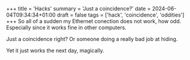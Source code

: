 +++
title = 'Hacks'
summary = 'Just a coincidence?'
date = 2024-06-04T09:34:34+01:00
draft = false
tags = ['hack', 'coincidence', 'oddities']
+++
So all of a sudden my Ethernet conection does not work, how odd. Especially since it works fine in other computers.

Just a coincidence right? Or someone doing a really bad job at hiding.

Yet it just works the next day, magically.
